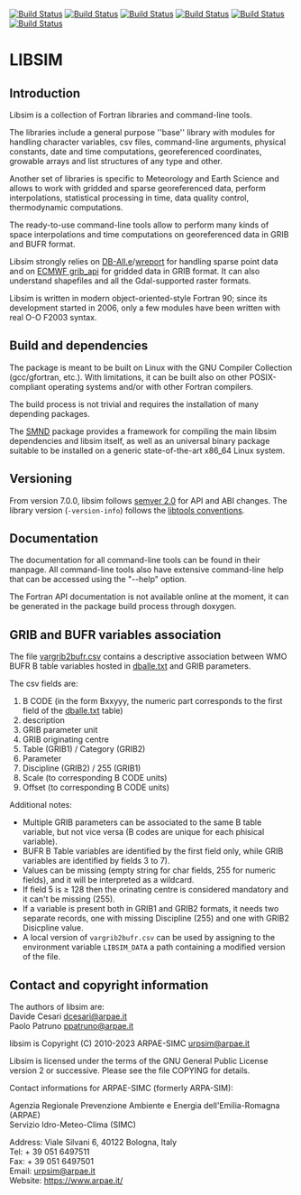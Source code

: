 [![Build Status](https://simc.arpae.it/moncic-ci/libsim/centos7.png)](https://simc.arpae.it/moncic-ci/libsim/)
[![Build Status](https://simc.arpae.it/moncic-ci/libsim/rocky8.png)](https://simc.arpae.it/moncic-ci/libsim/)
[![Build Status](https://simc.arpae.it/moncic-ci/libsim/rocky9.png)](https://simc.arpae.it/moncic-ci/libsim/)
[![Build Status](https://simc.arpae.it/moncic-ci/libsim/fedora36.png)](https://simc.arpae.it/moncic-ci/libsim/)
[![Build Status](https://simc.arpae.it/moncic-ci/libsim/fedora38.png)](https://simc.arpae.it/moncic-ci/libsim/)
[![Build Status](https://copr.fedorainfracloud.org/coprs/simc/stable/package/libsim/status_image/last_build.png)](https://copr.fedorainfracloud.org/coprs/simc/stable/package/libsim/)

# LIBSIM

## Introduction

Libsim is a collection of Fortran libraries and command-line tools.

The libraries include a general purpose ''base'' library with modules
for handling character variables, csv files, command-line arguments,
physical constants, date and time computations, georeferenced
coordinates, growable arrays and list structures of any type and
other.

Another set of libraries is specific to Meteorology and Earth Science
and allows to work with gridded and sparse georeferenced data, perform
interpolations, statistical processing in time, data quality control,
thermodynamic computations.

The ready-to-use command-line tools allow to perform many kinds of
space interpolations and time computations on georeferenced data in
GRIB and BUFR format.

Libsim strongly relies on
[DB-All.e](https://github.com/ARPA-SIMC/dballe)/[wreport](https://github.com/ARPA-SIMC/dballe)
for handling sparse point data and on [ECMWF
grib_api](https://software.ecmwf.int/wiki/display/GRIB/Home) for
gridded data in GRIB format. It can also understand shapefiles and all
the Gdal-supported raster formats.

Libsim is written in modern object-oriented-style Fortran 90; since
its development started in 2006, only a few modules have been written
with real O-O F2003 syntax.

## Build and dependencies

The package is meant to be built on Linux with the GNU Compiler
Collection (gcc/gfortran, etc.).  With limitations, it can be built
also on other POSIX-compliant operating systems and/or with other
Fortran compilers.

The build process is not trivial and requires the installation of many
depending packages.

The [SMND](https://github.com/dcesari/smnd) package provides a
framework for compiling the main libsim dependencies and libsim
itself, as well as an universal binary package suitable to be
installed on a generic state-of-the-art x86_64 Linux system.

Versioning
----------

From version 7.0.0, libsim follows [semver 2.0](https://semver.org/) for API
and ABI changes. The library version (`-version-info`) follows the [libtools
conventions](https://www.gnu.org/software/libtool/manual/html_node/Updating-version-info.html).

Documentation
-------------

The documentation for all command-line tools can be found in their
manpage.  All command-line tools also have extensive command-line help
that can be accessed using the "--help" option.

The Fortran API documentation is not available online at the moment,
it can be generated in the package build process through doxygen.

## GRIB and BUFR variables association

The file [vargrib2bufr.csv](data/vargrib2bufr.csv) contains a descriptive 
association between WMO BUFR B table variables hosted in 
[dballe.txt](https://github.com/ARPA-SIMC/dballe/blob/master/tables/dballe.txt) 
and GRIB parameters.

The csv fields are:
 1. B CODE (in the form Bxxyyy, the numeric part corresponds to the first field of the [dballe.txt](https://github.com/ARPA-SIMC/dballe/blob/master/tables/dballe.txt) table)
 2. description
 3. GRIB parameter unit
 4. GRIB originating centre
 5. Table (GRIB1) / Category (GRIB2)
 6. Parameter
 7. Discipline (GRIB2) / 255 (GRIB1)
 8. Scale (to corresponding B CODE units)
 9. Offset (to corresponding B CODE units)

Additional notes:
- Multiple GRIB parameters can be associated to the same B table variable, but not vice versa (B codes are unique for each phisical variable).
- BUFR B Table variables are identified by the first field only, while GRIB variables are identified by fields 3 to 7).
- Values can be missing (empty string for char fields, 255 for numeric fields), and it will be interpreted as a wildcard.
- If field 5 is ≥ 128 then the orinating centre is considered mandatory and it can't be missing (255).
- If a variable is present both in GRIB1 and GRIB2 formats, it needs two separate records, one with missing Discipline (255) and one with GRIB2 Disicpline value.
- A local version of `vargrib2bufr.csv` can be used by assigning to the environment variable `LIBSIM_DATA` a path containing a modified version of the file.


## Contact and copyright information

The authors of libsim are:  
Davide Cesari <dcesari@arpae.it>  
Paolo Patruno <ppatruno@arpae.it>  

libsim is Copyright (C) 2010-2023  ARPAE-SIMC <urpsim@arpae.it>

Libsim is licensed under the terms of the GNU General Public License version
2 or successive.  Please see the file COPYING for details.

Contact informations for ARPAE-SIMC (formerly ARPA-SIM):

  Agenzia Regionale Prevenzione Ambiente e Energia dell'Emilia-Romagna (ARPAE)  
  Servizio Idro-Meteo-Clima (SIMC)  

  Address: Viale Silvani 6, 40122 Bologna, Italy  
  Tel: + 39 051 6497511  
  Fax: + 39 051 6497501  
  Email: urpsim@arpae.it  
  Website: https://www.arpae.it/
